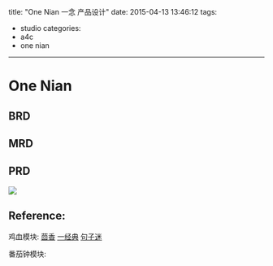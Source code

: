 title: "One Nian 一念 产品设计"
date: 2015-04-13 13:46:12
tags:
- studio
categories:
- a4c
- one nian

---

# One Nian

## BRD


## MRD

## PRD
![](http://ag-qiniu.u.qiniudn.com/zenx_one-nian-prd.png)

## Reference:
鸡血模块:
[茴香](http://huixiang.im/)
[一经典](http://www.1jingdian.com/)
[句子迷](http://www.juzimi.com/)

番茄钟模块:

